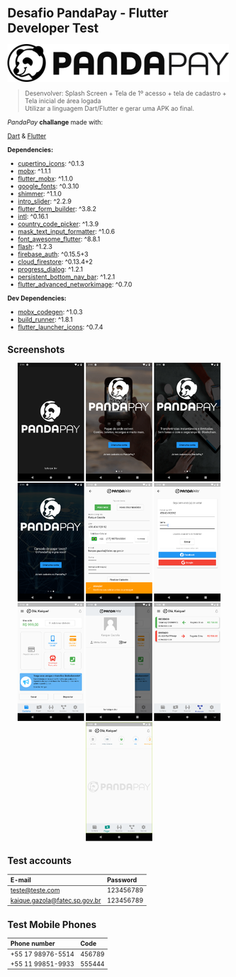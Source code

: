 # Desafio PandaPay - Flutter Developer Test

<img src="assets/images/PandaPay_Horizontal_SemSlogan_Black.png" width="500" />

> Desenvolver: Splash Screen + Tela de 1º acesso + tela de cadastro + Tela inicial de área logada  
> Utilizar a linguagem Dart/Flutter e gerar uma APK ao final.

*PandaPay* **challange** made with:

 [Dart](https://dart.dev) & [Flutter](https://flutter.dev)

**Dependencies:**

-   [cupertino_icons](https://pub.dev/packages/cupertino_icons): ^0.1.3
-   [mobx](https://pub.dev/packages/mobx): ^1.1.1
-   [flutter_mobx](https://pub.dev/packages/flutter_mobx): ^1.1.0
-   [google_fonts](https://pub.dev/packages/google_fonts): ^0.3.10
-   [shimmer](https://pub.dev/packages/shimmer): ^1.1.0
-   [intro_slider](https://pub.dev/packages/intro_slider): ^2.2.9
-   [flutter_form_builder](https://pub.dev/packages/flutter_form_builder): ^3.8.2
-   [intl](https://pub.dev/packages/intl): ^0.16.1
-   [country_code_picker](https://pub.dev/packages/country_code_picker): ^1.3.9
-   [mask_text_input_formatter](https://pub.dev/packages/mask_text_input_formatter): ^1.0.6
-   [font_awesome_flutter](https://pub.dev/packages/font_awesome_flutter): ^8.8.1
-   [flash](https://pub.dev/packages/flash): ^1.2.3
-   [firebase_auth](https://pub.dev/packages/firebase_auth): ^0.15.5+3
-   [cloud_firestore](https://pub.dev/packages/cloud_firestore): ^0.13.4+2
-   [progress_dialog](https://pub.dev/packages/progress_dialog): ^1.2.1
-   [persistent_bottom_nav_bar](https://pub.dev/packages/persistent_bottom_nav_bar): ^1.2.1
-   [flutter_advanced_networkimage](https://pub.dev/packages/flutter_advanced_networkimage): ^0.7.0

**Dev Dependencies:**

-   [mobx_codegen](https://pub.dev/packages/mobx_codegen): ^1.0.3
-   [build_runner](https://pub.dev/packages/build_runner): ^1.8.1
-   [flutter_launcher_icons](https://pub.dev/packages/flutter_launcher_icons): ^0.7.4

## Screenshots

<p align="middle">
<img src="screenshots/1.png" width="150" />
<img src="screenshots/2.png" width="150" />
<img src="screenshots/3.png" width="150" />
<img src="screenshots/4.png" width="150" />
<img src="screenshots/5.png" width="150" />
<img src="screenshots/6.png" width="150" />
<img src="screenshots/7.png" width="150" />
<img src="screenshots/8.png" width="150" />
<img src="screenshots/9.png" width="150" />
<img src="screenshots/10.png" width="150" />
</p>

## Test accounts

| E-mail                        | Password  |
|:------------------------------|:----------|
| teste@teste.com               | 123456789 |
| kaique.gazola@fatec.sp.gov.br | 123456789 |

## Test Mobile Phones

| Phone number              | Code   |
|:--------------------------|:-------|
| +55 17 98976-5514         | 456789 |
| +55 11 99851-9933         | 555444 |
